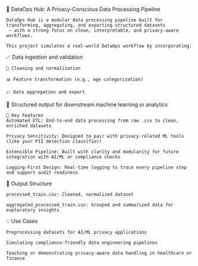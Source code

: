 🚀 DataOps Hub: A Privacy-Conscious Data Processing Pipeline
```
DataOps Hub is a modular data processing pipeline built for transforming, aggregating, and exporting structured datasets
 — with a strong focus on clean, interpretable, and privacy-aware workflows.

This project simulates a real-world DataOps workflow by incorporating:
```
✅ Data ingestion and validation
```
🧹 Cleaning and normalization

📊 Feature transformation (e.g., age categorization)

📈 Data aggregation and export
```
📁 Structured output for downstream machine learning or analytics
```
🔧 Key Features
Automated ETL: End-to-end data processing from raw .csv to clean, enriched datasets

Privacy Sensitivity: Designed to pair with privacy-related ML tools (like your PII detection classifier)

Extensible Pipeline: Built with clarity and modularity for future integration with AI/ML or compliance checks

Logging-First Design: Real-time logging to trace every pipeline step and support audit readiness
```
📁 Output Structure
```
processed_train.csv: Cleaned, normalized dataset

aggregated_processed_train.csv: Grouped and summarized data for exploratory insights
```
💡 Use Cases
```
Preprocessing datasets for AI/ML privacy applications

Simulating compliance-friendly data engineering pipelines

Teaching or demonstrating privacy-aware data handling in healthcare or finance
```
